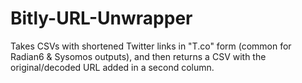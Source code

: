 # Bitly-URL-Unwrapper
Takes CSVs with shortened Twitter links in "T.co" form (common for Radian6 & Sysomos outputs), and then returns a CSV with the original/decoded URL added in a second column.
